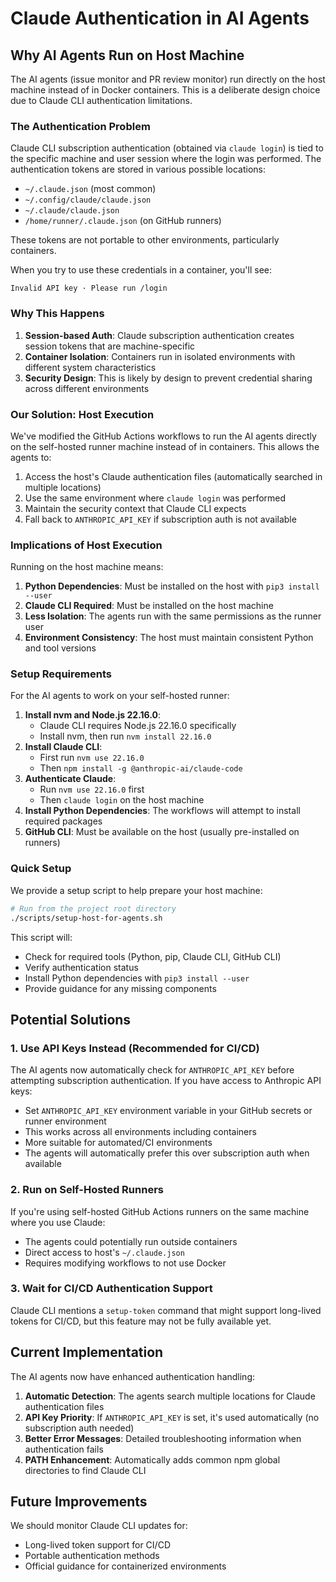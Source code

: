 # Claude Authentication in AI Agents

## Why AI Agents Run on Host Machine

The AI agents (issue monitor and PR review monitor) run directly on the host machine instead of in Docker containers. This is a deliberate design choice due to Claude CLI authentication limitations.

### The Authentication Problem

Claude CLI subscription authentication (obtained via `claude login`) is tied to the specific machine and user session where the login was performed. The authentication tokens are stored in various possible locations:
- `~/.claude.json` (most common)
- `~/.config/claude/claude.json`
- `~/.claude/claude.json`
- `/home/runner/.claude.json` (on GitHub runners)

These tokens are not portable to other environments, particularly containers.

When you try to use these credentials in a container, you'll see:
```
Invalid API key · Please run /login
```

### Why This Happens

1. **Session-based Auth**: Claude subscription authentication creates session tokens that are machine-specific
2. **Container Isolation**: Containers run in isolated environments with different system characteristics
3. **Security Design**: This is likely by design to prevent credential sharing across different environments

### Our Solution: Host Execution

We've modified the GitHub Actions workflows to run the AI agents directly on the self-hosted runner machine instead of in containers. This allows the agents to:

1. Access the host's Claude authentication files (automatically searched in multiple locations)
2. Use the same environment where `claude login` was performed
3. Maintain the security context that Claude CLI expects
4. Fall back to `ANTHROPIC_API_KEY` if subscription auth is not available

### Implications of Host Execution

Running on the host machine means:

1. **Python Dependencies**: Must be installed on the host with `pip3 install --user`
2. **Claude CLI Required**: Must be installed on the host machine
3. **Less Isolation**: The agents run with the same permissions as the runner user
4. **Environment Consistency**: The host must maintain consistent Python and tool versions

### Setup Requirements

For the AI agents to work on your self-hosted runner:

1. **Install nvm and Node.js 22.16.0**:
   - Claude CLI requires Node.js 22.16.0 specifically
   - Install nvm, then run `nvm install 22.16.0`
2. **Install Claude CLI**:
   - First run `nvm use 22.16.0`
   - Then `npm install -g @anthropic-ai/claude-code`
3. **Authenticate Claude**:
   - Run `nvm use 22.16.0` first
   - Then `claude login` on the host machine
4. **Install Python Dependencies**: The workflows will attempt to install required packages
5. **GitHub CLI**: Must be available on the host (usually pre-installed on runners)

### Quick Setup

We provide a setup script to help prepare your host machine:

```bash
# Run from the project root directory
./scripts/setup-host-for-agents.sh
```

This script will:
- Check for required tools (Python, pip, Claude CLI, GitHub CLI)
- Verify authentication status
- Install Python dependencies with `pip3 install --user`
- Provide guidance for any missing components

## Potential Solutions

### 1. Use API Keys Instead (Recommended for CI/CD)

The AI agents now automatically check for `ANTHROPIC_API_KEY` before attempting subscription authentication. If you have access to Anthropic API keys:
- Set `ANTHROPIC_API_KEY` environment variable in your GitHub secrets or runner environment
- This works across all environments including containers
- More suitable for automated/CI environments
- The agents will automatically prefer this over subscription auth when available

### 2. Run on Self-Hosted Runners

If you're using self-hosted GitHub Actions runners on the same machine where you use Claude:
- The agents could potentially run outside containers
- Direct access to host's `~/.claude.json`
- Requires modifying workflows to not use Docker

### 3. Wait for CI/CD Authentication Support

Claude CLI mentions a `setup-token` command that might support long-lived tokens for CI/CD, but this feature may not be fully available yet.

## Current Implementation

The AI agents now have enhanced authentication handling:

1. **Automatic Detection**: The agents search multiple locations for Claude authentication files
2. **API Key Priority**: If `ANTHROPIC_API_KEY` is set, it's used automatically (no subscription auth needed)
3. **Better Error Messages**: Detailed troubleshooting information when authentication fails
4. **PATH Enhancement**: Automatically adds common npm global directories to find Claude CLI

## Future Improvements

We should monitor Claude CLI updates for:
- Long-lived token support for CI/CD
- Portable authentication methods
- Official guidance for containerized environments
